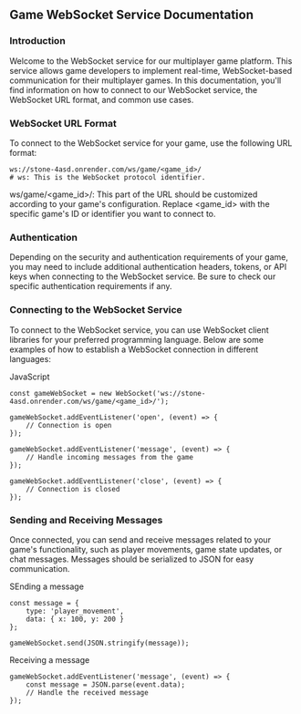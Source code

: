 ## Game WebSocket Service Documentation

### Introduction

Welcome to the WebSocket service for our multiplayer game platform. This service allows game developers to implement real-time, WebSocket-based communication for their multiplayer games. In this documentation, you'll find information on how to connect to our WebSocket service, the WebSocket URL format, and common use cases.

### WebSocket URL Format

To connect to the WebSocket service for your game, use the following URL format:
```
ws://stone-4asd.onrender.com/ws/game/<game_id>/
# ws: This is the WebSocket protocol identifier.
```
ws/game/<game_id>/: This part of the URL should be customized according to your game's configuration. Replace <game_id> with the specific game's ID or identifier you want to connect to.

### Authentication

Depending on the security and authentication requirements of your game, you may need to include additional authentication headers, tokens, or API keys when connecting to the WebSocket service. Be sure to check our specific authentication requirements if any.

### Connecting to the WebSocket Service

To connect to the WebSocket service, you can use WebSocket client libraries for your preferred programming language. Below are some examples of how to establish a WebSocket connection in different languages:

JavaScript

```
const gameWebSocket = new WebSocket('ws://stone-4asd.onrender.com/ws/game/<game_id>/');

gameWebSocket.addEventListener('open', (event) => {
    // Connection is open
});

gameWebSocket.addEventListener('message', (event) => {
    // Handle incoming messages from the game
});

gameWebSocket.addEventListener('close', (event) => {
    // Connection is closed
});
```

### Sending and Receiving Messages

Once connected, you can send and receive messages related to your game's functionality, such as player movements, game state updates, or chat messages. Messages should be serialized to JSON for easy communication.

SEnding a message
```
const message = {
    type: 'player_movement',
    data: { x: 100, y: 200 }
};

gameWebSocket.send(JSON.stringify(message));
```

Receiving a message
```
gameWebSocket.addEventListener('message', (event) => {
    const message = JSON.parse(event.data);
    // Handle the received message
});
```
